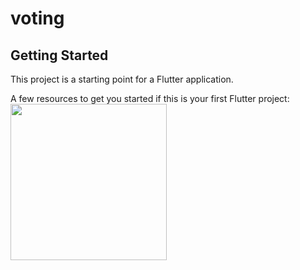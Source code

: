 # voting

## Getting Started

This project is a starting point for a Flutter application.

A few resources to get you started if this is your first Flutter project:
<img src="https://github.com/srabonbapari120/question_answer_app/assets/131807373/18d578f3-d75f-4dff-9b10-ea2000d3d8af" width="250">



